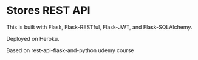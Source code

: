 # Stores REST API

This is built with Flask, Flask-RESTful, Flask-JWT, and Flask-SQLAlchemy.

Deployed on Heroku. 

Based on rest-api-flask-and-python udemy course 
